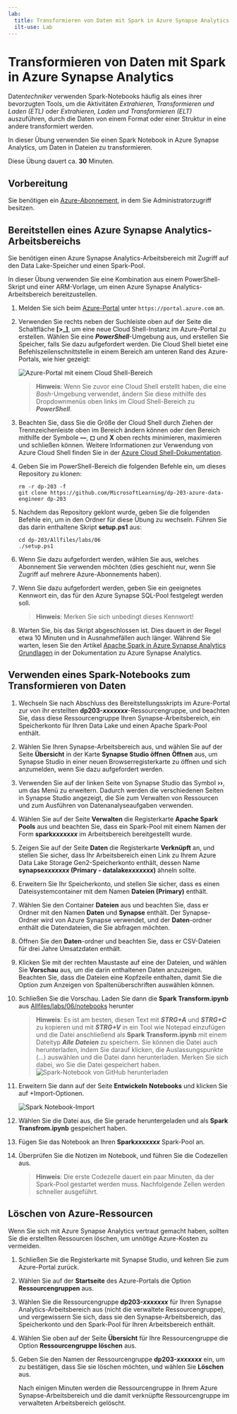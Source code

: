 ```yaml
---
lab:
  title: Transformieren von Daten mit Spark in Azure Synapse Analytics
  ilt-use: Lab
---
```


# Transformieren von Daten mit Spark in Azure Synapse Analytics

Daten*techniker* verwenden Spark-Notebooks häufig als eines ihrer bevorzugten Tools, um die Aktivitäten *Extrahieren, Transformieren und Laden (ETL)* oder *Extrahieren, Laden und Transformieren (ELT)* auszuführen, durch die Daten von einem Format oder einer Struktur in eine andere transformiert werden.

In dieser Übung verwenden Sie einen Spark Notebook in Azure Synapse Analytics, um Daten in Dateien zu transformieren.

Diese Übung dauert ca. **30** Minuten.

## Vorbereitung

Sie benötigen ein [Azure-Abonnement](https://azure.microsoft.com/free), in dem Sie Administratorzugriff besitzen.

## Bereitstellen eines Azure Synapse Analytics-Arbeitsbereichs

Sie benötigen einen Azure Synapse Analytics-Arbeitsbereich mit Zugriff auf den Data Lake-Speicher und einen Spark-Pool.

In dieser Übung verwenden Sie eine Kombination aus einem PowerShell-Skript und einer ARM-Vorlage, um einen Azure Synapse Analytics-Arbeitsbereich bereitzustellen.

1. Melden Sie sich beim [Azure-Portal](https://portal.azure.com) unter `https://portal.azure.com` an.
2. Verwenden Sie rechts neben der Suchleiste oben auf der Seite die Schaltfläche **[\>_]**, um eine neue Cloud Shell-Instanz im Azure-Portal zu erstellen. Wählen Sie eine ***PowerShell***-Umgebung aus, und erstellen Sie Speicher, falls Sie dazu aufgefordert werden. Die Cloud Shell bietet eine Befehlszeilenschnittstelle in einem Bereich am unteren Rand des Azure-Portals, wie hier gezeigt:

    ![Azure-Portal mit einem Cloud Shell-Bereich](./images/cloud-shell.png)

    > **Hinweis**: Wenn Sie zuvor eine Cloud Shell erstellt haben, die eine *Bash*-Umgebung verwendet, ändern Sie diese mithilfe des Dropdownmenüs oben links im Cloud Shell-Bereich zu ***PowerShell***.

3. Beachten Sie, dass Sie die Größe der Cloud Shell durch Ziehen der Trennzeichenleiste oben im Bereich ändern können oder den Bereich mithilfe der Symbole **&#8212;**, **&#9723;** und **X** oben rechts minimieren, maximieren und schließen können. Weitere Informationen zur Verwendung von Azure Cloud Shell finden Sie in der [Azure Cloud Shell-Dokumentation](https://docs.microsoft.com/azure/cloud-shell/overview).

4. Geben Sie im PowerShell-Bereich die folgenden Befehle ein, um dieses Repository zu klonen:

    ```
    rm -r dp-203 -f
    git clone https://github.com/MicrosoftLearning/dp-203-azure-data-engineer dp-203
    ```

5. Nachdem das Repository geklont wurde, geben Sie die folgenden Befehle ein, um in den Ordner für diese Übung zu wechseln. Führen Sie das darin enthaltene Skript **setup.ps1** aus:

    ```
    cd dp-203/Allfiles/labs/06
    ./setup.ps1
    ```

6. Wenn Sie dazu aufgefordert werden, wählen Sie aus, welches Abonnement Sie verwenden möchten (dies geschieht nur, wenn Sie Zugriff auf mehrere Azure-Abonnements haben).
7. Wenn Sie dazu aufgefordert werden, geben Sie ein geeignetes Kennwort ein, das für den Azure Synapse SQL-Pool festgelegt werden soll.

    > **Hinweis**: Merken Sie sich unbedingt dieses Kennwort!

8. Warten Sie, bis das Skript abgeschlossen ist. Dies dauert in der Regel etwa 10 Minuten und in Ausnahmefällen auch länger. Während Sie warten, lesen Sie den Artikel [Apache Spark in Azure Synapse Analytics Grundlagen](https://learn.microsoft.com/azure/synapse-analytics/spark/apache-spark-concepts) in der Dokumentation zu Azure Synapse Analytics.

## Verwenden eines Spark-Notebooks zum Transformieren von Daten

1. Wechseln Sie nach Abschluss des Bereitstellungsskripts im Azure-Portal zur von ihr erstellten **dp203-*xxxxxxx***-Ressourcengruppe, und beachten Sie, dass diese Ressourcengruppe Ihren Synapse-Arbeitsbereich, ein Speicherkonto für Ihren Data Lake und einen Apache Spark-Pool enthält.
2. Wählen Sie Ihren Synapse-Arbeitsbereich aus, und wählen Sie auf der Seite **Übersicht** in der Karte **Synapse Studio öffnen** **Öffnen** aus, um Synapse Studio in einer neuen Browserregisterkarte zu öffnen und sich anzumelden, wenn Sie dazu aufgefordert werden.
3. Verwenden Sie auf der linken Seite von Synapse Studio das Symbol **&rsaquo;&rsaquo;**, um das Menü zu erweitern. Dadurch werden die verschiedenen Seiten in Synapse Studio angezeigt, die Sie zum Verwalten von Ressourcen und zum Ausführen von Datenanalyseaufgaben verwenden.
4. Wählen Sie auf der Seite **Verwalten** die Registerkarte **Apache Spark Pools** aus und beachten Sie, dass ein Spark-Pool mit einem Namen der Form **spark*xxxxxxx*** im Arbeitsbereich bereitgestellt wurde.
5. Zeigen Sie auf der Seite **Daten** die Registerkarte **Verknüpft** an, und stellen Sie sicher, dass Ihr Arbeitsbereich einen Link zu Ihrem Azure Data Lake Storage Gen2-Speicherkonto enthält, dessen Name **synapse*xxxxxxx* (Primary - datalake*xxxxxxx*)** ähneln sollte.
6. Erweitern Sie Ihr Speicherkonto, und stellen Sie sicher, dass es einen Dateisystemcontainer mit dem Namen **Dateien (Primary)** enthält.
7. Wählen Sie den Container **Dateien** aus und beachten Sie, dass er Ordner mit den Namen **Daten** und **Synapse** enthält. Der Synapse-Ordner wird von Azure Synapse verwendet, und der **Daten**-ordner enthält die Datendateien, die Sie abfragen möchten.
8. Öffnen Sie den **Daten**-ordner und beachten Sie, dass er CSV-Dateien für drei Jahre Umsatzdaten enthält.
9. Klicken Sie mit der rechten Maustaste auf eine der Dateien, und wählen Sie **Vorschau** aus, um die darin enthaltenen Daten anzuzeigen. Beachten Sie, dass die Dateien eine Kopfzeile enthalten, damit Sie die Option zum Anzeigen von Spaltenüberschriften auswählen können.
10. Schließen Sie die Vorschau. Laden Sie dann die **Spark Transform.ipynb** aus [Allfiles/labs/06/notebooks](https://github.com/MicrosoftLearning/dp-203-azure-data-engineer/tree/master/Allfiles/labs/06/notebooks) herunter

    > **Hinweis**: Es ist am besten, diesen Text mit ***STRG+A*** und ***STRG+C*** zu kopieren und mit ***STRG+V*** in ein Tool wie Notepad einzufügen und die Datei anschließend als **Spark Transform.ipynb** mit einem Dateityp ***Alle Dateien*** zu speichern. Sie können die Datei auch herunterladen, indem Sie darauf klicken, die Auslassungspunkte (...) auswählen und die Datei dann herunterladen. Merken Sie sich dabei, wo Sie die Datei gespeichert haben.
    ![Spark-Notebook von GitHub herunterladen](./images/select-download-notebook.png)

11. Erweitern Sie dann auf der Seite **Entwickeln** **Notebooks** und klicken Sie auf +Import-Optionen.

    ![Spark Notebook-Import](./image/../images/spark-notebook-import.png)
        
12. Wählen Sie die Datei aus, die Sie gerade heruntergeladen und als **Spark Transfrom.ipynb** gespeichert haben.
13. Fügen Sie das Notebook an Ihren **Spark*xxxxxxx*** Spark-Pool an.
14. Überprüfen Sie die Notizen im Notebook, und führen Sie die Codezellen aus.

    > **Hinweis**: Die erste Codezelle dauert ein paar Minuten, da der Spark-Pool gestartet werden muss. Nachfolgende Zellen werden schneller ausgeführt.

## Löschen von Azure-Ressourcen

Wenn Sie sich mit Azure Synapse Analytics vertraut gemacht haben, sollten Sie die erstellten Ressourcen löschen, um unnötige Azure-Kosten zu vermeiden.

1. Schließen Sie die Registerkarte mit Synapse Studio, und kehren Sie zum Azure-Portal zurück.
2. Wählen Sie auf der **Startseite** des Azure-Portals die Option **Ressourcengruppen** aus.
3. Wählen Sie die Ressourcengruppe **dp203-*xxxxxxx*** für Ihren Synapse Analytics-Arbeitsbereich aus (nicht die verwaltete Ressourcengruppe), und vergewissern Sie sich, dass sie den Synapse-Arbeitsbereich, das Speicherkonto und den Spark-Pool für Ihren Arbeitsbereich enthält.
4. Wählen Sie oben auf der Seite **Übersicht** für Ihre Ressourcengruppe die Option **Ressourcengruppe löschen** aus.
5. Geben Sie den Namen der Ressourcengruppe **dp203-*xxxxxxx*** ein, um zu bestätigen, dass Sie sie löschen möchten, und wählen Sie **Löschen** aus.

    Nach einigen Minuten werden die Ressourcengruppe in Ihrem Azure Synapse-Arbeitsbereich und die damit verknüpfte Ressourcengruppe im verwalteten Arbeitsbereich gelöscht.
